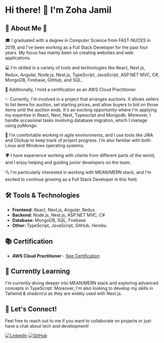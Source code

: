 <!--
**zohajamil/zohajamil** is a ✨ _special_ ✨ repository because its `README.md` (this file) appears on your GitHub profile.

Here are some ideas to get you started:

- 🔭 I’m currently working on ...
- 🌱 I’m currently learning ...
- 👯 I’m looking to collaborate on ...
- 🤔 I’m looking for help with ...
- 💬 Ask me about ...
- 📫 How to reach me: ...
- 😄 Pronouns: ...
- ⚡ Fun fact: ...
-->

# Hi there! 👋 I'm Zoha Jamil

## 🌟 About Me 🌟

🎓 I graduated with a degree in Computer Science from FAST-NUCES in 2019, and I've been working as a Full Stack Developer for the past four years. My focus has mainly been on creating websites and web applications.

💻 I'm skilled in a variety of tools and technologies like React, Next.js, Redux, Angular, Node.js, Nest.js, TypeScript, JavaScript, ASP.NET MVC, C#, MongoDB, Firebase, GitHub, and SQL.

🏅 Additionally, I hold a certification as an AWS Cloud Practitioner.

✨ Currently, I'm involved in a project that arranges auctions. It allows sellers to list items for auction, set starting prices, and allow buyers to bid on those items until the auction ends. It's an exciting opportunity where I'm applying my expertise in React, Next, Nest, Typescript and Mongodb. Moreover, I handle occasional tasks involving database migration, which I manage using pyMongo.

🚀 I'm comfortable working in agile environments, and I use tools like JIRA and Clickup to keep track of project progress. I'm also familiar with both Linux and Windows operating systems.

🌍 I have experience working with clients from different parts of the world, and I enjoy helping and guiding junior developers on the team.

🔍 I'm particularly interested in working with MEAN/MERN stack, and I'm excited to continue growing as a Full Stack Developer in this field.

## 🛠️ Tools & Technologies

- **Frontend:** React, Next.js, Angular, Redux
- **Backend:** Node.js, Nest.js, ASP.NET MVC, C#
- **Database:** MongoDB, SQL, Firebase
- **Other:** TypeScript, JavaScript, GitHub, Heroku

## 📚 Certification

- **AWS Cloud Practitioner** - [See Certification](https://www.credly.com/badges/92e1457d-755c-424b-bb4fa6f08adc51b0/linked_in_profile)

## 🌱 Currently Learning

I'm currently diving deeper into MEAN/MERN stack and exploring advanced concepts in TypeScript. Moreover, I'm also looking to develop my skills in Tailwind & shadcn/ui as they are widely used with Next.js.

## 🌟 Let's Connect!

Feel free to reach out to me if you want to collaborate on projects or just have a chat about tech and development!

[![LinkedIn](https://img.shields.io/badge/LinkedIn-Connect-blue)](https://www.linkedin.com/in/zoha-jamil-40b7b1149/)
[![GitHub](https://img.shields.io/badge/GitHub-Follow-lightgrey)](https://www.linkedin.com/in/zoha-jamil-40b7b1149/)
